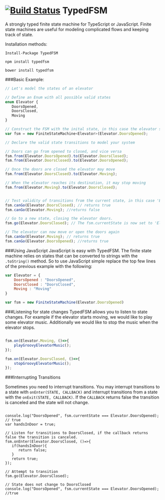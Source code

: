 [![Build Status](https://travis-ci.org/eonarheim/TypedFSM.svg)](https://travis-ci.org/eonarheim/TypedFSM)
TypedFSM
========

A strongly typed finite state machine for TypeScript or JavaScript. Finite state machines are useful for modeling complicated flows and keeping track of state.

Installation methods:

`Install-Package TypedFSM`

`npm install typedfsm`

`bower install typedfsm`

###Basic Example:
```javascript
// Let's model the states of an elevator

// Define an Enum with all possible valid states
enum Elevator {
   DoorsOpened,
   DoorsClosed,
   Moving
}

// Construct the FSM with the inital state, in this case the elevator starts with its doors opened
var fsm = new FiniteStateMachine<Elevator>(Elevator.DoorsOpened);

// Declare the valid state transitions to model your system

// Doors can go from opened to closed, and vice versa
fsm.from(Elevator.DoorsOpened).to(Elevator.DoorsClosed);
fsm.from(Elevator.DoorsClosed).to(Elevator.DoorsOpened);

// Once the doors are closed the elevator may move
fsm.from(Elevator.DoorsClosed).to(Elevator.Moving);

// When the elevator reaches its destination, it may stop moving
fsm.from(Elevator.Moving).to(Elevator.DoorsClosed);


// Test validity of transitions from the current state, in this case 'Elevator.DoorsOpened'
fsm.canGo(Elevator.DoorsClosed); // returns true
fsm.canGo(Elevator.Moving); //returns false

// Go to a new state, closing the elevator doors. 
fsm.go(Elevator.DoorsClosed); // The fsm.currentState is now set to 'Elevator.DoorsClosed'

// The elevator can now move or open the doors again
fsm.canGo(Elevator.Moving); // returns true
fsm.canGo(Elevator.DoorsOpened); //returns true

```

###Using JavaScript
JavaScript is easy with TypedFSM. The finite state machine relies on states that can be converted to strings with the `.toString()` method. So to use JavaScript simple replace the top few lines of the previous example with the following:

```javascript
var Elevator = {
	DoorsOpened : "DoorsOpened",
	DoorsClosed : "DoorsClosed",
	Moving : "Moving"
}

var fsm = new FiniteStateMachine(Elevator.DoorsOpened)

```


###Listening for state changes
TypedFSM allows you to listen to state changes. For example if the elevator starts moving, we would like to play some elevator music. Additionally we would like to stop the music when the elevator stops.

```javascript

fsm.on(Elevator.Moving, ()=>{
	playGroovyElevatorMusic();
});

fsm.on(Elevator.DoorsClosed, ()=>{
	stopGroovyElevatorMusic();
});

```

###Interrupting Transitions

Sometimes you need to interrupt transitions. You may interrupt transitions to a state with `onEnter(STATE, CALLBACK)` and interrupt transitions from a state with the `onExit(STATE, CALLBACK)`. If the `CALLBACK` returns false the transition is canceled and the state will not change.

```

console.log("DoorsOpened", fsm.currentState === Elevator.DoorsOpened); // true
var handsInDoor = true;

// Listen for transitions to DoorsClosed, if the callback returns false the transition is canceled.
fsm.onEnter(Elevator.DoorsClosed, ()=>{
   if(handsInDoor){
      return false;
   }
   return true;
});

// Attempt to transition
fsm.go(Elevator.DoorsClosed);

// State does not change to DoorsClosed
console.log("DoorsOpened", fsm.currentState === Elevator.DoorsOpened); //true

```


